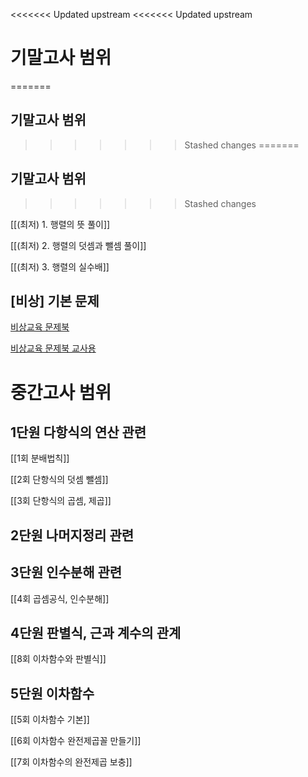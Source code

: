 <<<<<<< Updated upstream
<<<<<<< Updated upstream

# 기말고사 범위

=======
## 기말고사 범위
>>>>>>> Stashed changes
=======
## 기말고사 범위
>>>>>>> Stashed changes

[[(최저) 1. 행렬의 뜻 풀이]]


[[(최저) 2. 행렬의 덧셈과 뺄셈 풀이]]


[[(최저) 3. 행렬의 실수배]]



## [비상] 기본 문제

<a href="/pdf/2025/비상교육 문제북.pdf">비상교육 문제북</a>

<a href="/pdf/2025/비상교육 문제북 교사용.pdf">비상교육 문제북 교사용</a>




# 중간고사 범위

## 1단원 다항식의 연산 관련

[[1회 분배법칙]]


[[2회 단항식의 덧셈 뺄셈]]


[[3회 단항식의 곱셈, 제곱]]

## 2단원 나머지정리 관련 



## 3단원 인수분해 관련

[[4회 곱셈공식, 인수분해]]

## 4단원 판별식, 근과 계수의 관계

[[8회 이차함수와 판별식]]

## 5단원 이차함수

[[5회 이차함수 기본]]


[[6회 이차함수 완전제곱꼴 만들기]]


[[7회 이차함수의 완전제곱 보충]]
